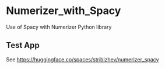 # Numerizer_with_Spacy
Use of Spacy with Numerizer Python library

## Test App

See https://huggingface.co/spaces/stribizhev/numerizer_spacy
